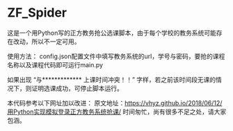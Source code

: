 ﻿# ZF_Spider

这是一个用Python写的正方教务抢公选课脚本，由于每个学校的教务系统可能存在改动，所以不一定可用。


使用方法：
config.json配置文件中填写教务系统的url，学号与密码，要抢的课程名称以及课程代码即可运行main.py

如果出现
“与*************
上课时间冲突！！”
字样，若之前该时间段无课的情况下，则证明选课成功，可停止脚本运行。


本代码参考以下网址加以改进：
原文地址：https://vhyz.github.io/2018/06/12/用Python实现模拟登录正方教务系统抢课/
时间匆忙，尚有很多不足之处，请大家包涵。
